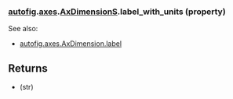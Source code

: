 ### [autofig](autofig.md).[axes](autofig.axes.md).[AxDimensionS](autofig.axes.AxDimensionS.md).label_with_units (property)




See also:

* [autofig.axes.AxDimension.label](autofig.axes.AxDimension.label.md)

Returns
---------
* (str)

